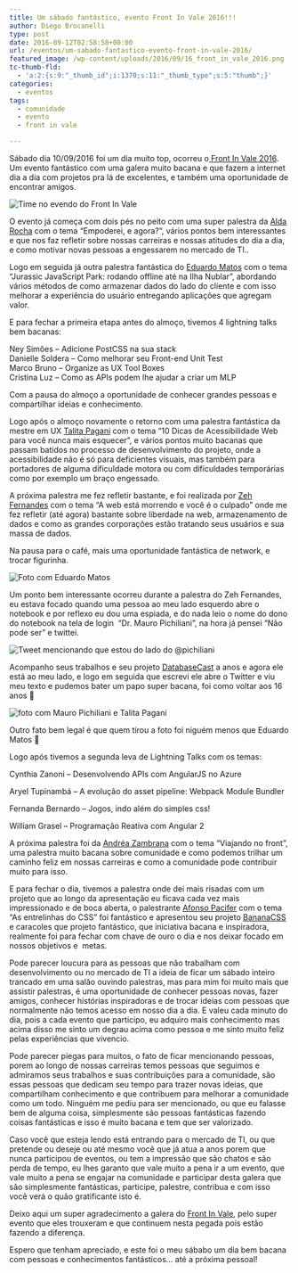 ```yaml
---
title: Um sábado fantástico, evento Front In Vale 2016!!!
author: Diego Brocanelli
type: post
date: 2016-09-12T02:58:58+00:00
url: /eventos/um-sabado-fantastico-evento-front-in-vale-2016/
featured_image: /wp-content/uploads/2016/09/16_front_in_vale_2016.png
tc-thumb-fld:
  - 'a:2:{s:9:"_thumb_id";i:1370;s:11:"_thumb_type";s:5:"thumb";}'
categories:
  - eventos
tags:
  - comunidade
  - evento
  - front in vale

---
```


Sábado dia 10/09/2016 foi um dia muito top, ocorreu o<a href="http://frontinvale.com.br/"> Front In Vale 2016</a>. Um evento fantástico com uma galera muito bacana e que fazem a internet dia a dia com projetos pra lá de excelentes, e também uma oportunidade de encontrar amigos.

![Time no evendo do Front In Vale](/wp-content/uploads/2016/09/20160910_090812.jpg)

O evento já começa com dois pés no peito com uma super palestra da [Alda Rocha](https://twitter.com/mjcoffeeholick) com o tema &#8220;Empoderei, e agora?&#8221;, vários pontos bem interessantes e que nos faz refletir sobre nossas carreiras e nossas atitudes do dia a dia, e como motivar novas pessoas a engessarem no mercado de TI..

Logo em seguida já outra palestra fantástica do [Eduardo Matos](https://twitter.com/eduardojmatos) com o tema &#8220;Jurassic JavaScript Park: rodando offline até na Ilha Nublar&#8221;, abordando vários métodos de como armazenar dados do lado do cliente e com isso melhorar a experiência do usuário entregando aplicações que agregam valor.

E para fechar a primeira etapa antes do almoço, tivemos 4 lightning talks bem bacanas:

Ney Simões &#8211; Adicione PostCSS na sua stack<br /> Danielle Soldera &#8211; Como melhorar seu Front-end Unit Test<br /> Marco Bruno &#8211; Organize as UX Tool Boxes<br /> Cristina Luz &#8211; Como as APIs podem lhe ajudar a criar um MLP

Com a pausa do almoço a oportunidade de conhecer grandes pessoas e compartilhar ideias e conhecimento.

Logo após o almoço novamente o retorno com uma palestra fantástica da mestre em UX <a href="https://twitter.com/talitapagani">Talita Pagani</a> com o tema &#8220;10 Dicas de Acessibilidade Web para você nunca mais esquecer&#8221;, e vários pontos muito bacanas que passam batidos no processo de desenvolvimento do projeto, onde a acessibilidade não é só para deficientes visuais, mas também para portadores de alguma dificuldade motora ou com dificuldades temporárias como por exemplo um braço engessado.

A próxima palestra me fez refletir bastante, e foi realizada por [Zeh Fernandes](https://twitter.com/zehf) com o tema &#8220;A web está morrendo e você é o culpado&#8221; onde me fez refletir (até agora) bastante sobre liberdade na web, armazenamento de dados e como as grandes corporações estão tratando seus usuários e sua massa de dados.

Na pausa para o café, mais uma oportunidade fantástica de network, e trocar figurinha.

![Foto com Eduardo Matos](/wp-content/uploads/2016/09/20160910_153252.jpg)

Um ponto bem interessante ocorreu durante a palestra do Zeh Fernandes, eu estava focado quando uma pessoa ao meu lado esquerdo abre o notebook e por reflexo eu dou uma espiada, e do nada leio o nome do dono do notebook na tela de login  &#8220;Dr. Mauro Pichiliani&#8221;, na hora já pensei &#8220;Não pode ser&#8221; e twittei.

![Tweet mencionando que estou do lado do @pichiliani](/wp-content/uploads/2016/09/Captura-de-tela-de-2016-09-11-232439.png)

Acompanho seus trabalhos e seu projeto [DatabaseCast](http://databasecast.com.br) a anos e agora ele está ao meu lado, e logo em seguida que escrevi ele abre o Twitter e viu meu texto e pudemos bater um papo super bacana, foi como voltar aos 16 anos 🙂

![foto com Mauro Pichiliani e Talita Pagani](/wp-content/uploads/2016/09/20160910_153139.jpg)

Outro fato bem legal é que quem tirou a foto foi niguém menos que Eduardo Matos 🙂

Logo após tivemos a segunda leva de Lightning Talks com os temas:

Cynthia Zanoni &#8211; Desenvolvendo APIs com AngularJS no Azure

Aryel Tupinambá &#8211; A evolução do asset pipeline: Webpack Module Bundler

Fernanda Bernardo &#8211; Jogos, indo além do simples css!

William Grasel &#8211; Programação Reativa com Angular 2

A próxima palestra foi da [Andréa Zambrana](https://twitter.com/akfzambrana) com o tema &#8220;Viajando no front&#8221;, uma palestra muito bacana sobre comunidade e como podemos trilhar um caminho feliz em nossas carreiras e como a comunidade pode contribuir muito para isso.

E para fechar o dia, tivemos a palestra onde dei mais risadas com um projeto que ao longo da apresentação eu ficava cada vez mais impressionado e de boca aberta, o palestrante [Afonso Pacifer](https://twitter.com/afonsopacifer) com o tema &#8220;As entrelinhas do CSS&#8221; foi fantástico e apresentou seu projeto [BananaCSS](https://github.com/bananacss/bananacss) e caracoles que projeto fantástico, que iniciativa bacana e inspiradora, realmente foi para fechar com chave de ouro o dia e nos deixar focado em nossos objetivos e  metas.

Pode parecer loucura para as pessoas que não trabalham com desenvolvimento ou no mercado de TI a ideia de ficar um sábado inteiro trancado em uma salão ouvindo palestras, mas para mim foi muito mais que assistir palestras, é uma oportunidade de conhecer pessoas novas, fazer amigos, conhecer histórias inspiradoras e de trocar ideias com pessoas que normalmente não temos acesso em nosso dia a dia. E valeu cada minuto do dia, pois a cada evento que participo, eu adquiro mais conhecimento mas acima disso me sinto um degrau acima como pessoa e me sinto muito feliz pelas experiências que vivencio.

Pode parecer piegas para muitos, o fato de ficar mencionando pessoas, porem ao longo de nossas carreiras temos pessoas que seguimos e admiramos seus trabalhos e suas contribuições para a comunidade, são essas pessoas que dedicam seu tempo para trazer novas ideias, que compartilham conhecimento e que contribuem para melhorar a comunidade como um todo. Ninguém me pediu para ser mencionado, ou que eu falasse bem de alguma coisa, simplesmente são pessoas fantásticas fazendo coisas fantásticas e isso é muito bacana e tem que ser valorizado.

Caso você que esteja lendo está entrando para o mercado de TI, ou que pretende ou deseje ou até mesmo você que já atua a anos porem que nunca participou de eventos, ou tem a impressão que são chatos e são perda de tempo, eu lhes garanto que vale muito a pena ir a um evento, que vale muito a pena se engajar na comunidade e participar desta galera que são simplesmente fantásticas, participe, palestre, contribua e com isso você verá o quão gratificante isto é.

Deixo aqui um super agradecimento a galera do [Front In Vale](http://frontinvale.com.br/), pelo super evento que eles trouxeram e que continuem nesta pegada pois estão fazendo a diferença.

Espero que tenham apreciado, e este foi o meu sábabo um dia bem bacana com pessoas e conhecimentos fantásticos&#8230; até a próxima pessoal!
